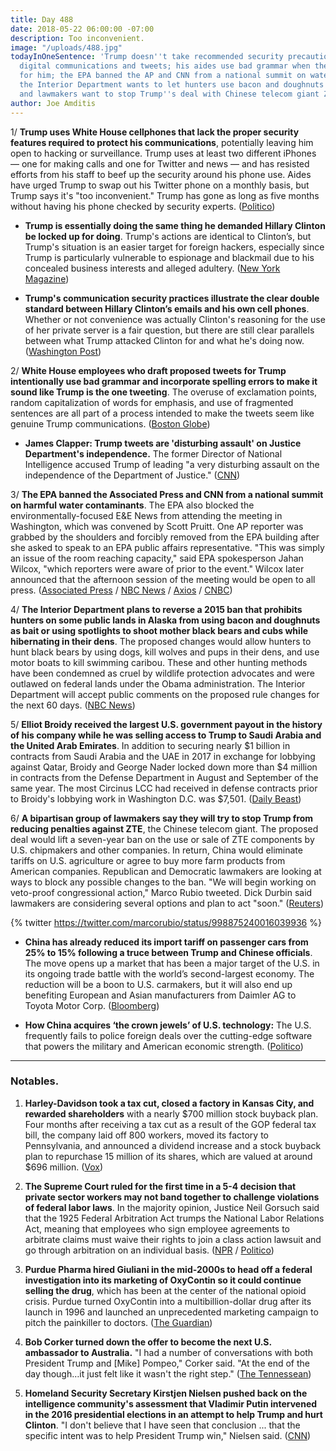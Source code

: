 ```yaml
---
title: Day 488
date: 2018-05-22 06:00:00 -07:00
description: Too inconvenient.
image: "/uploads/488.jpg"
todayInOneSentence: 'Trump doesn''t take recommended security precautions  for his
  digital communications and tweets; his aides use bad grammar when they write tweets
  for him; the EPA banned the AP and CNN from a national summit on water contamination;
  the Interior Department wants to let hunters use bacon and doughnuts to hunt bears;
  and lawmakers want to stop Trump''s deal with Chinese telecom giant ZTE. '
author: Joe Amditis
---
```


1/ **Trump uses White House cellphones that lack the proper security features required to protect his communications**, potentially leaving him open to hacking or surveillance. Trump uses at least two different iPhones — one for making calls and one for Twitter and news — and has resisted efforts from his staff to beef up the security around his phone use. Aides have urged Trump to swap out his Twitter phone on a monthly basis, but Trump says it's "too inconvenient." Trump has gone as long as five months without having his phone checked by security experts. ([Politico](https://www.politico.com/story/2018/05/21/trump-phone-security-risk-hackers-601903))

* **Trump is essentially doing the same thing he demanded Hillary Clinton be locked up for doing**. Trump's actions are identical to Clinton’s, but Trump's situation is an easier target for foreign hackers, especially since Trump is particularly vulnerable to espionage and blackmail due to his concealed business interests and alleged adultery. ([New York Magazine](http://nymag.com/daily/intelligencer/2018/05/trump-thanks-secure-phone-too-inconvenient-lock-him-up.html))

* **Trump's communication security practices illustrate the clear double standard between Hillary Clinton’s emails and his own cell phones**. Whether or not convenience was actually Clinton's reasoning for the use of her private server is a fair question, but there are still clear parallels between what Trump attacked Clinton for and what he's doing now. ([Washington Post](https://www.washingtonpost.com/news/the-fix/wp/2018/05/22/trump-warned-of-great-danger-posed-by-clintons-emails-but-he-eschews-security-procedures-for-his-own-phone/?noredirect=on&utm_term=.dd1c7650882d))

2/ **White House employees who draft proposed tweets for Trump intentionally use bad grammar and incorporate spelling errors to make it sound like Trump is the one tweeting**. The overuse of exclamation points, random capitalization of words for emphasis, and use of fragmented sentences are all part of a process intended to make the tweets seem like genuine Trump communications. ([Boston Globe](https://www.bostonglobe.com/news/nation/2018/05/21/trump-tweets-include-grammatical-errors-and-some-them-are-purpose/JeL7AtKLPevJDIIOMG7TrN/story.html))

* **James Clapper: Trump tweets are 'disturbing assault' on Justice Department's independence.** The former Director of National Intelligence accused Trump of leading "a very disturbing assault on the independence of the Department of Justice." ([CNN](https://www.cnn.com/2018/05/21/politics/clapper-trump-disturbing-assault-doj-cnntv/index.html))

3/ **The EPA banned the Associated Press and CNN from a national summit on harmful water contaminants**. The EPA also blocked the environmentally-focused E&E News from attending the meeting in Washington, which was convened by Scott Pruitt. One AP reporter was grabbed by the shoulders and forcibly removed from the EPA building after she asked to speak to an EPA public affairs representative. "This was simply an issue of the room reaching capacity," said EPA spokesperson Jahan Wilcox, "which reporters were aware of prior to the event." Wilcox later announced that the afternoon session of the meeting would be open to all press. ([Associated Press](https://apnews.com/d799f4e096cc42cf99ae01b02d1e0688) / [NBC News](https://www.nbcnews.com/politics/white-house/pruitt-bars-media-epa-summit-contaminants-guards-push-reporter-out-n876396) / [Axios](https://www.axios.com/epa-summit-reporters-forcibly-barred-cnn-ap-scott-pruitt-fa9b313b-0d0a-4ea9-9087-d8ff4dffaf29.html) / [CNBC](https://www.cnbc.com/2018/05/22/ap-reporter-shoved-by-security-guards-outside-epa-event.html))

4/ **The Interior Department plans to reverse a 2015 ban that prohibits hunters on some public lands in Alaska from using bacon and doughnuts as bait or using spotlights to shoot mother black bears and cubs while hibernating in their dens**. The proposed changes would allow hunters to hunt black bears by using dogs, kill wolves and pups in their dens, and use motor boats to kill swimming caribou. These and other hunting methods have been condemned as cruel by wildlife protection advocates and were outlawed on federal lands under the Obama administration. The Interior Department will accept public comments on the proposed rule changes for the next 60 days. ([NBC News](https://www.nbcnews.com/politics/white-house/interior-dept-moves-allow-alaska-bear-hunting-doughnuts-bacon-n876306))

5/ **Elliot Broidy received the largest U.S. government payout in the history of his company while he was selling access to Trump to Saudi Arabia and the United Arab Emirates**. In addition to securing nearly $1 billion in contracts from Saudi Arabia and the UAE in 2017 in exchange for lobbying against Qatar, Broidy and George Nader locked down more than $4 million in contracts from the Defense Department in August and September of the same year. The most Circinus LCC had received in defense contracts prior to Broidy's lobbying work in Washington D.C. was $7,501. ([Daily Beast](https://www.thedailybeast.com/elliott-broidys-company-got-its-biggest-us-government-contract-ever-while-he-pitched-trump-administration))

 6/ **A bipartisan group of lawmakers say they will try to stop Trump from reducing penalties against ZTE**, the Chinese telecom giant.  The proposed deal would lift a seven-year ban on the use or sale of ZTE components by U.S. chipmakers and other companies. In return, China would eliminate tariffs on U.S. agriculture or agree to buy more farm products from American companies. Republican and Democratic lawmakers are looking at ways to block any possible changes to the ban. "We will begin working on veto-proof congressional action," Marco Rubio tweeted. Dick Durbin said lawmakers are considering several options and plan to act "soon."  ([Reuters](https://www.reuters.com/article/us-usa-trade-china/u-s-lawmakers-say-they-will-try-to-block-possible-zte-deal-with-china-idUSKCN1IN27O))

{% twitter https://twitter.com/marcorubio/status/998875240016039936 %}

* **China has already reduced its import tariff on passenger cars from 25% to 15% following a truce between Trump and Chinese officials**. The move opens up a market that has been a major target of the U.S. in its ongoing trade battle with the world’s second-largest economy. The reduction will be a boon to U.S. carmakers, but it will also end up benefiting European and Asian manufacturers from Daimler AG to Toyota Motor Corp. ([Bloomberg](https://www.bloomberg.com/news/articles/2018-05-22/china-is-said-to-cut-car-import-duty-in-boost-for-lexus-bmw))

* **How China acquires ‘the crown jewels’ of U.S. technology:** The U.S. frequently fails to police foreign deals over the cutting-edge software that powers the military and American economic strength. ([Politico](https://www.politico.com/story/2018/05/22/china-us-tech-companies-cfius-572413))

---

### Notables.

1. **Harley-Davidson took a tax cut, closed a factory in Kansas City, and rewarded shareholders** with a nearly $700 million stock buyback plan. Four months after receiving a tax cut as a result of the GOP federal tax bill, the company laid off 800 workers, moved its factory to Pennsylvania, and announced a dividend increase and a stock buyback plan to repurchase 15 million of its shares, which are valued at around $696 million. ([Vox](https://www.vox.com/policy-and-politics/2018/5/22/17350180/harley-davidson-tax-buyback-kansas-city-factory))

2. **The Supreme Court ruled for the first time in a 5-4 decision that private sector workers may not band together to challenge violations of federal labor laws**. In the majority opinion, Justice Neil Gorsuch said that the 1925 Federal Arbitration Act trumps the National Labor Relations Act, meaning that employees who sign employee agreements to arbitrate claims must waive their rights to join a class action lawsuit and go through arbitration on an individual basis. ([NPR](https://www.npr.org/2018/05/21/605012795/supreme-court-decision-delivers-blow-to-workers-rights) / [Politico](https://www.politico.com/story/2018/05/21/supreme-court-upholds-employers-right-to-require-arbitration-to-settle-workplace-disputes-600923))

3. **Purdue Pharma hired Giuliani in the mid-2000s to head off a federal investigation into its marketing of OxyContin so it could continue selling the drug**, which has been at the center of the national opioid crisis. Purdue turned OxyContin into a multibillion-dollar drug after its launch in 1996 and launched an unprecedented marketing campaign to pitch the painkiller to doctors. ([The Guardian](https://www.theguardian.com/us-news/2018/may/22/rudy-giuliani-opioid-epidemic-oxycontin-purdue-pharma))

4. **Bob Corker turned down the offer to become the next U.S. ambassador to Australia.** "I had a number of conversations with both President Trump and \[Mike\] Pompeo," Corker said. "At the end of the day though…it just felt like it wasn't the right step." ([The Tennessean](https://www.tennessean.com/story/news/politics/2018/05/21/u-s-sen-bob-corker-turns-down-trump-administration-offer-become-next-u-s-ambassador-australia/629726002/))

5. **Homeland Security Secretary Kirstjen Nielsen pushed back on the intelligence community's assessment that Vladimir Putin intervened in the 2016 presidential elections in an attempt to help Trump and hurt Clinton**. "I don't believe that I have seen that conclusion ... that the specific intent was to help President Trump win," Nielsen said. ([CNN](https://www.cnn.com/2018/05/22/politics/kirstjen-nielsen-election-russia-meddling/index.html))
